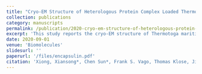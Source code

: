 ```yaml
---
title: "Cryo-EM Structure of Heterologous Protein Complex Loaded Thermotoga Maritima Encapsulin Capsid"
collection: publications
category: manuscripts
permalink: /publication/2020-cryo-em-structure-of-heterologous-protein-complex-loaded-thermotoga-maritima-encapsulin-capsid
excerpt: 'This study reports the cryo-EM structure of Thermotoga maritima encapsulin loaded with a heterologous protein complex, providing insight into capsid architecture and protein cargo encapsulation.'
date: 2020-09-01
venue: 'Biomolecules'
slidesurl: ''
paperurl: '/files/encapsulin.pdf'
citation: 'Xiong, Xiansong*, Chen Sun*, Frank S. Vago, Thomas Klose, Jiankang Zhu, and Wen Jiang. (2020). &quot;Cryo-EM Structure of Heterologous Protein Complex Loaded Thermotoga Maritima Encapsulin Capsid.&quot; <i>Biomolecules</i>. 10(9): 1342.'
---
```

